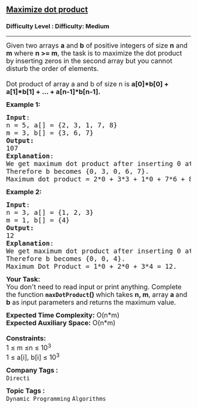 <h2><a href="https://www.geeksforgeeks.org/problems/maximize-dot-product2649/1?page=5&category=Dynamic%20Programming&sortBy=submissions">Maximize dot product</a></h2><h3>Difficulty Level : Difficulty: Medium</h3><hr><div class="problems_problem_content__Xm_eO"><p><span style="font-size: 18px;">Given two arrays <strong>a</strong> and <strong>b</strong> of positive integers of size <strong>n</strong> and <strong>m</strong> where <strong>n &gt;= m</strong>, the task is to maximize the dot product by inserting zeros in the second array but you cannot disturb the order of elements.<br><br>Dot product of array a and b of size n is <strong>a[0]*b[0] + a[1]*b[1] + ... + a[n-1]*b[n-1].</strong></span></p>
<p><span style="font-size: 18px;"><strong>Example 1:</strong></span></p>
<pre><span style="font-size: 18px;"><strong>Input</strong>: <br>n = 5, a[] = {2, 3, 1, 7, 8} 
m = 3, b[] = {3, 6, 7}
<strong>Output:</strong> <br>107
<strong>Explanation</strong>: <br>We get maximum dot product after inserting 0 at first and third positions in second array.<br>Therefore b becomes {0, 3, 0, 6, 7}. 
Maximum dot product = 2*0 + 3*3 + 1*0 + 7*6 + 8*7 = 107.</span></pre>
<p><span style="font-size: 18px;"><strong>Example 2:</strong></span></p>
<pre><span style="font-size: 18px;"><strong>Input</strong>: <br>n = 3, a[] = {1, 2, 3}
m = 1, b[] = {4} 
<strong>Output:</strong> <br>12 
<strong>Explanation</strong>: <br>We get maximum dot product after inserting 0 at first and second positions in second array.<br>Therefore b becomes {0, 0, 4}. 
Maximum Dot Product = 1*0 + 2*0 + 3*4 = 12.</span></pre>
<p><span style="font-size: 18px;"><strong>Your Task:&nbsp;&nbsp;</strong><br>You don't need to read input or print anything. Complete the function <strong><code>maxDotProduct</code>()&nbsp;</strong>which takes <strong>n, m</strong>, array <strong>a </strong>and<strong> b</strong> as input parameters and returns the maximum value.</span></p>
<p><span style="font-size: 18px;"><strong>Expected Time Complexity:</strong> O(n*m)<br><strong>Expected Auxiliary Space:</strong> O(n*m)<br><br><strong>Constraints:</strong><br>1 ≤ m ≤n ≤ 10<sup>3</sup></span><br><span style="font-size: 18px;">1 ≤ a[i], b[i] ≤ 10<sup>3</sup></span></p></div><p><span style=font-size:18px><strong>Company Tags : </strong><br><code>Directi</code>&nbsp;<br><p><span style=font-size:18px><strong>Topic Tags : </strong><br><code>Dynamic Programming</code>&nbsp;<code>Algorithms</code>&nbsp;